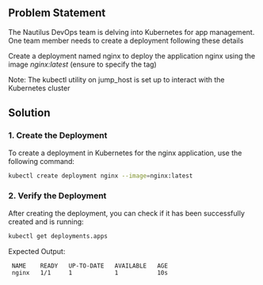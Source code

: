 ## Problem Statement

 The Nautilus DevOps team is delving into Kubernetes for app management. One team member needs to create a deployment following these details

 Create a deployment named nginx to deploy the application nginx using the image *nginx:latest* (ensure to specify the tag)

 Note: The kubectl utility on jump_host is set up to interact with the Kubernetes cluster

## Solution

### 1. Create the Deployment

To create a deployment in Kubernetes for the nginx application, use the following command:

```bash
kubectl create deployment nginx --image=nginx:latest
```

### 2. Verify the Deployment

After creating the deployment, you can check if it has been successfully created and is running:

```bash
kubectl get deployments.apps 
```

Expected Output:

```
 NAME    READY   UP-TO-DATE   AVAILABLE   AGE
 nginx   1/1     1            1           10s
```
